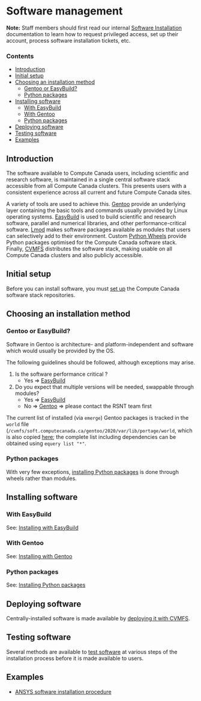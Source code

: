 # Software management

**Note:** Staff members should first read our internal [Software
Installation](https://wiki.alliancecan.ca/wiki/Software_installation)
documentation to learn how to request privileged access, set up their account,
process software installation tickets, etc.

### Contents

- [Introduction](#introduction)
- [Initial setup](#initial-setup)
- [Choosing an installation method](#choosing-an-installation-method)
  - [Gentoo or EasyBuild?](#gentoo-or-easybuild)
  - [Python packages](#python-packages)
- [Installing software](#installing-software)
  - [With EasyBuild](#with-easybuild)
  - [With Gentoo](#with-gentoo)
  - [Python packages](#python-packages)
- [Deploying software](#deploying-software)
- [Testing software](#testing-software)
- [Examples](#examples)

## Introduction

The software available to Compute Canada users, including scientific and
research software, is maintained in a single central software stack accessible
from all Compute Canada clusters. This presents users with a consistent
experience across all current and future Compute Canada sites.

A variety of tools are used to achieve this. [Gentoo](https://www.gentoo.org/) 
provide an underlying layer containing the
basic tools and commands usually provided by Linux operating systems.
[EasyBuild](https://github.com/hpcugent/easybuild) is used to build scientific
and research software, parallel and numerical libraries, and other
performance-critical software.
[Lmod](https://www.tacc.utexas.edu/research-development/tacc-projects/lmod)
makes software packages available as modules that users can selectively add to
their environment. Custom [Python Wheels](http://pythonwheels.com/) provide
Python packages optimised for the Compute Canada software stack. Finally,
[CVMFS](https://cvmfs.readthedocs.io/en/stable/) distributes the software stack,
making usable on all Compute Canada clusters and also publicly accessible.

## Initial setup

Before you can install software, you must [set up](setup.md) the Compute Canada
software stack repositories.

## Choosing an installation method

### Gentoo or EasyBuild?

Software in Gentoo is architecture- and platform-independent and software which
would usually be provided by the OS.

The following guidelines should be followed, although exceptions may arise.

1. Is the software performance critical ?
   - Yes => [EasyBuild](easybuild.md)
2. Do you expect that multiple versions will be needed, swappable through
   modules?
   - Yes => [EasyBuild](easybuild.md)
   - No => [Gentoo](gentoo.md) => please contact the RSNT team first

The current list of installed (via `emerge`) Gentoo packages is tracked in the
`world` file (`/cvmfs/soft.computecanada.ca/gentoo/2020/var/lib/portage/world`,
which is also copied
[here](https://github.com/ComputeCanada/gentoo-overlay/blob/main/etc/portage/world);
the complete list including dependencies can be obtained using `equery list
"*"`.

### Python packages

With very few exceptions, [installing Python packages](python.md) is done
through wheels rather than modules.

## Installing software

### With EasyBuild

See: [Installing with EasyBuild](easybuild.md)

### With Gentoo

See: [Installing with Gentoo](gentoo.md)

### Python packages

See: [Installing Python packages](python.md)

## Deploying software

Centrally-installed software is made available by [deploying it with
CVMFS](cvmfs.md).

## Testing software

Several methods are available to [test software](testing.md) at various steps of
the installation process before it is made available to users.

## Examples

- [ANSYS software installation procedure](examples/ansys.md)
